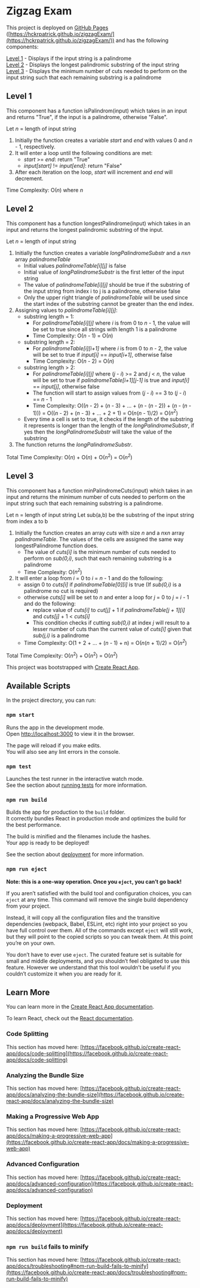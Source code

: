 # Zigzag Exam

This project is deployed on [GitHub Pages](https://hckrpatrick.github.io/zigzagExam/) ([https://hckrpatrick.github.io/zigzagExam/](https://hckrpatrick.github.io/zigzagExam/)) and has the following components:

[Level 1](#level-1) - Displays if the input string is a palindrome\
[Level 2](#level-2) - Displays the longest palindromic substring of the input string\
[Level 3](#level-3) - Displays the minimum number of cuts needed to perform on the input string such
that each remaining substring is a palindrome

## Level 1
This component has a function isPalindrom(input) which takes in an input and returns "True", if the input is a palindrome, otherwise "False".

Let *n* = length of input string

1. Initially the function creates a variable *start* and *end* with values 0 and *n* - 1, respectively.
2. It will enter a loop until the following conditions are met:
      - *start* >= *end*: return "True"
      - *input[start]* != *input[end]*: return "False"
3. After each iteration on the loop, *start* will increment and *end* will decrement.

Time Complexity: O(*n*) where *n*

## Level 2
This component has a function longestPalindrome(input) which takes in an input and returns the longest palindromic substring of the input.

Let *n* = length of input string

1. Initially the function creates a variable *longPalindromeSubstr* and a *n*x*n* array *palindromeTable*
      - Initial values *palindromeTable[i][j]* is false
      - Initial value of *longPalindromeSubstr* is the first letter of the input string
      - The value of *palindromeTable[i][j]* should be true if the substring of the input string from index i to j is a palindrome, otherwise false
      - Only the upper right triangle of *palindromeTable* will be used since the start index of the substring cannot be greater than the end index.
2. Assigning values to *palindromeTable[i][j]*:
      - substring length = 1:
           - For *palindromeTable[i][j]* where *i* is from 0 to *n* - 1, the value will be set to true since all strings with length 1 is a palindrome
           - Time Complexity: O(*n* - 1) = O(*n*)
      - substring length = 2:
           - For *palindromeTable[i][i+1]* where *i* is from 0 to *n* - 2, the value will be set to true if *input[i]* == *input[i+1]*, otherwise false
           - Time Complexity: O(*n* - 2) = O(*n*)
      - substring length > 2:
           - For *palindromeTable[i][j]* where (*j* - *i*) >= 2 and *j* < *n*, the value will be set to true if *palindromeTable[i+1][j-1]* is true and *input[i]* == *input[j]*, otherwise false
           - The function will start to assign values from (*j* - *i*) == 3 to (*j* - *i*) == *n* - 1
           - Time Complexity: O((*n* - 2) + (*n* - 3) + ... + (*n* - (*n* - 2)) + (*n* - (*n* - 1))) = O((*n* - 2) + (*n* - 3) + ... + 2 + 1) = O(*n*(*n* - 1)/2) = O(*n<sup>2</sup>*)
      - Every time a cell is set to true, it checks if the length of the substring it represents is longer than the length of the *longPalindromeSubstr*, if yes then the *longPalindromeSubstr* will take the value of the substring
3. The function returns the *longPalindromeSubstr*.

Total Time Complexity: O(*n*) + O(*n*) + O(*n*<sup>2</sup>) = O(*n<sup>2</sup>*)
         

## Level 3
This component has a function minPalindromeCuts(input) which takes in an input and returns the minimum number of cuts needed to perform on the input string such that each remaining substring is a palindrome.

Let n = length of input string
Let sub(a,b) be the substring of the input string from index a to b

1. Initially the function creates an array *cuts* with size *n* and a *n*x*n* array *palindromeTable*. The values of the cells are assigned the same way longestPalindrome function does.
      - The value of *cuts[i]* is the minimum number of cuts needed to perform on *sub(0,i)*, such that each remaining substring is a palindrome
      - Time Complexity: O(*n<sup>2</sup>*)
2. It will enter a loop from *i* = 0 to *i* = *n* - 1 and do the following:
      - assign 0 to *cuts[i]* if *palindromeTable[0][i]* is true (If *sub(0,i)* is a palindrome no cut is required)
      - otherwise *cuts[i]* will be set to *n* and enter a loop for *j* = 0 to *j* = *i* - 1 and do the following:
           - replace value of *cuts[i]* to *cut[j]* + 1 if *palindromeTable[j + 1][i]* and *cuts[j]* + 1 < *cuts[i]*
           - This condition checks if cutting *sub(0,i)* at index *j* will result to a lesser number of cuts than the current value of *cuts[i]* given that *sub(j,i)* is a palindrome
      - Time Complexity: O(1 + 2 + ... + (*n* - 1) + n) = O(*n*(*n* + 1)/2) = O(*n<sup>2</sup>*)

Total Time Complexity: O(*n*<sup>2</sup>) + O(*n*<sup>2</sup>) = O(*n<sup>2</sup>*)


This project was bootstrapped with [Create React App](https://github.com/facebook/create-react-app).

## Available Scripts

In the project directory, you can run:

### `npm start`

Runs the app in the development mode.\
Open [http://localhost:3000](http://localhost:3000) to view it in the browser.

The page will reload if you make edits.\
You will also see any lint errors in the console.

### `npm test`

Launches the test runner in the interactive watch mode.\
See the section about [running tests](https://facebook.github.io/create-react-app/docs/running-tests) for more information.

### `npm run build`

Builds the app for production to the `build` folder.\
It correctly bundles React in production mode and optimizes the build for the best performance.

The build is minified and the filenames include the hashes.\
Your app is ready to be deployed!

See the section about [deployment](https://facebook.github.io/create-react-app/docs/deployment) for more information.

### `npm run eject`

**Note: this is a one-way operation. Once you `eject`, you can’t go back!**

If you aren’t satisfied with the build tool and configuration choices, you can `eject` at any time. This command will remove the single build dependency from your project.

Instead, it will copy all the configuration files and the transitive dependencies (webpack, Babel, ESLint, etc) right into your project so you have full control over them. All of the commands except `eject` will still work, but they will point to the copied scripts so you can tweak them. At this point you’re on your own.

You don’t have to ever use `eject`. The curated feature set is suitable for small and middle deployments, and you shouldn’t feel obligated to use this feature. However we understand that this tool wouldn’t be useful if you couldn’t customize it when you are ready for it.

## Learn More

You can learn more in the [Create React App documentation](https://facebook.github.io/create-react-app/docs/getting-started).

To learn React, check out the [React documentation](https://reactjs.org/).

### Code Splitting

This section has moved here: [https://facebook.github.io/create-react-app/docs/code-splitting](https://facebook.github.io/create-react-app/docs/code-splitting)

### Analyzing the Bundle Size

This section has moved here: [https://facebook.github.io/create-react-app/docs/analyzing-the-bundle-size](https://facebook.github.io/create-react-app/docs/analyzing-the-bundle-size)

### Making a Progressive Web App

This section has moved here: [https://facebook.github.io/create-react-app/docs/making-a-progressive-web-app](https://facebook.github.io/create-react-app/docs/making-a-progressive-web-app)

### Advanced Configuration

This section has moved here: [https://facebook.github.io/create-react-app/docs/advanced-configuration](https://facebook.github.io/create-react-app/docs/advanced-configuration)

### Deployment

This section has moved here: [https://facebook.github.io/create-react-app/docs/deployment](https://facebook.github.io/create-react-app/docs/deployment)

### `npm run build` fails to minify

This section has moved here: [https://facebook.github.io/create-react-app/docs/troubleshooting#npm-run-build-fails-to-minify](https://facebook.github.io/create-react-app/docs/troubleshooting#npm-run-build-fails-to-minify)
